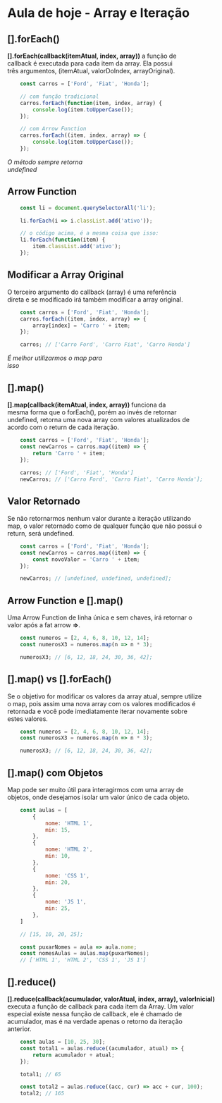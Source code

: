 # Aula de hoje - Array e Iteração

## [].forEach()

**[].forEach(callback(itemAtual, index, array))** a função de <br>
callback é executada para cada item da array. Ela possui <br>
três argumentos, (itemAtual, valorDoIndex, arrayOriginal).

```js
    const carros = ['Ford', 'Fiat', 'Honda'];

    // com função tradicional
    carros.forEach(function(item, index, array) {
        console.log(item.toUpperCase());
    });

    // com Arrow Function
    carros.forEach((item, index, array) => {
        console.log(item.toUpperCase());
    });
```

*O método sempre retorna* <br>
*undefined*

## Arrow Function

```js
    const li = document.querySelectorAll('li');

    li.forEach(i => i.classList.add('ativo'));

    // o código acima, é a mesma coisa que isso:
    li.forEach(function(item) {
        item.classList.add('ativo');
    });
```

## Modificar a Array Original

O terceiro argumento do callback (array) é uma referência <br>
direta e se modificado irá também modificar a array original.

```js
    const carros = ['Ford', 'Fiat', 'Honda'];
    carros.forEach((item, index, array) => {
        array[index] = 'Carro ' + item;
    });

    carros; // ['Carro Ford', 'Carro Fiat', 'Carro Honda']
```

*É melhor utilizarmos o map para* <br>
*isso*

## [].map()

**[].map(callback(itemAtual, index, array))** funciona da <br>
mesma forma que o forEach(), porém ao invés de retornar <br>
undefined, retorna uma nova array com valores atualizados de <br>
acordo com o return de cada iteração.

```js
    const carros = ['Ford', 'Fiat', 'Honda'];
    const newCarros = carros.map((item) => {
        return 'Carro ' + item;
    });
    
    carros; // ['Ford', 'Fiat', 'Honda']
    newCarros; // ['Carro Ford', 'Carro Fiat', 'Carro Honda'];
```

## Valor Retornado

Se não retornarmos nenhum valor durante a iteração utilizando <br>
map, o valor retornado como de qualquer função que não possui o <br>
return, será undefined.

```js
    const carros = ['Ford', 'Fiat', 'Honda'];
    const newCarros = carros.map((item) => {
        const novoValor = 'Carro ' + item;
    });

    newCarros; // [undefined, undefined, undefined];
```

## Arrow Function e [].map()

Uma Arrow Function de linha única e sem chaves, irá retornar o <br>
valor após a fat arrow **=>**.

```js
    const numeros = [2, 4, 6, 8, 10, 12, 14];
    const numerosX3 = numeros.map(n => n * 3);

    numerosX3; // [6, 12, 18, 24, 30, 36, 42];
```

## [].map() vs [].forEach()

Se o objetivo for modificar os valores da array atual, sempre utilize <br>
o map, pois assim uma nova array com os valores modificados é <br>
retornada e você pode imediatamente iterar novamente sobre <br>
estes valores.

```js
    const numeros = [2, 4, 6, 8, 10, 12, 14];
    const numerosX3 = numeros.map(n => n * 3);

    numerosX3; // [6, 12, 18, 24, 30, 36, 42];
```

## [].map() com Objetos

Map pode ser muito útil para interagirmos com uma array de <br>
objetos, onde desejamos isolar um valor único de cada objeto.

```js
    const aulas = [
        {
            nome: 'HTML 1',
            min: 15,
        },
        {
            nome: 'HTML 2',
            min: 10,
        },
        {
            nome: 'CSS 1',
            min: 20,
        },
        {
            nome: 'JS 1',
            min: 25,
        },
    ]

    // [15, 10, 20, 25];

    const puxarNomes = aula => aula.nome;
    const nomesAulas = aulas.map(puxarNomes);
    // ['HTML 1', 'HTML 2', 'CSS 1', 'JS 1']
```

## [].reduce()

**[].reduce(callback(acumulador, valorAtual, index, array), valorInicial)** <br>
executa a função de callback para cada item da Array. Um valor <br>
especial existe nessa função de callback, ele é chamado de <br>
acumulador, mas é na verdade apenas o retorno da iteração <br>
anterior.

```js
    const aulas = [10, 25, 30];
    const total1 = aulas.reduce((acumulador, atual) => {
        return acumulador + atual;
    });

    total1; // 65

    const total2 = aulas.reduce((acc, cur) => acc + cur, 100);
    total2; // 165
```